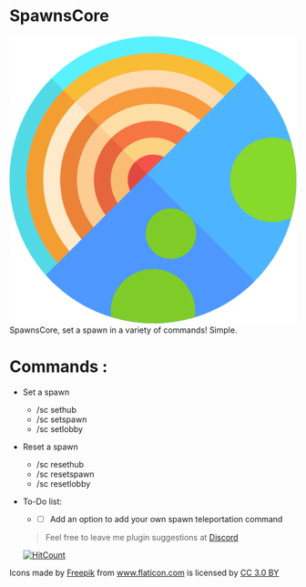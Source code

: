 # SpawnsCore
![alt text](https://raw.githubusercontent.com/Flucid/SpawnsCore/master/icon.png)
SpawnsCore, set a spawn in a variety of commands! Simple.

# Commands :
* Set a spawn

  * /sc sethub
  * /sc setspawn
  * /sc setlobby
* Reset a spawn

  * /sc resethub
  * /sc resetspawn
  * /sc resetlobby
  
* To-Do list:
  * - [ ] Add an option to add your own spawn teleportation command
  
  > Feel free to leave me plugin suggestions at [Discord](https://discord.gg/VGduZVD)
  
  [![HitCount](http://hits.dwyl.io/flucid/SpawnsCore.svg)](http://hits.dwyl.io/flucid/SpawnsCore)
<div>Icons made by <a href="https://www.flaticon.com/authors/freepik" title="Freepik">Freepik</a> from <a href="https://www.flaticon.com/" 		    title="Flaticon">www.flaticon.com</a> is licensed by <a href="http://creativecommons.org/licenses/by/3.0/" 		    title="Creative Commons BY 3.0" target="_blank">CC 3.0 BY</a></div>
